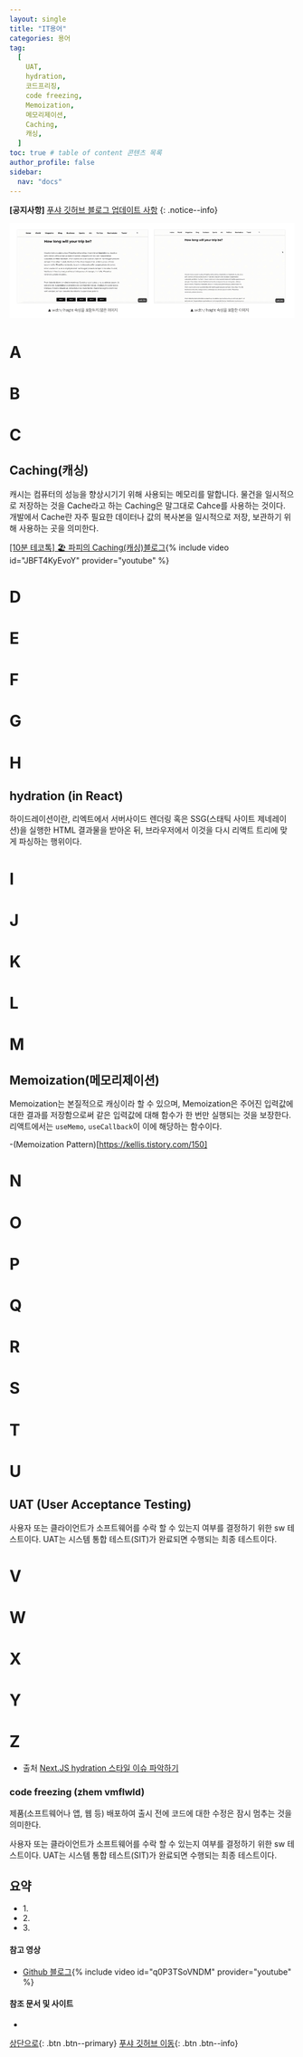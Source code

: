 ```yaml
---
layout: single
title: "IT용어"
categories: 용어
tag:
  [
    UAT,
    hydration,
    코드프리징,
    code freezing,
    Memoization,
    메모리제이션,
    Caching,
    캐싱,
  ]
toc: true # table of content 콘텐츠 목록
author_profile: false
sidebar:
  nav: "docs"
---
```


**[공지사항]** [푸샤 깃허브 블로그 업데이트 사항](https://github.com/de24world/de24world.github.io)
{: .notice--info}

<img src="/assets/images/CLS/width_height.gif" />

# A

# B

# C

## Caching(캐싱)

캐시는 컴퓨터의 성능을 향상시기기 위해 사용되는 메모리를 말합니다. 물건을 일시적으로 저장하는 것을 Cache라고 하는 Caching은 말그대로 Cahce를 사용하는 것이다. 개발에서 Cache란 자주 필요한 데이터나 값의 복사본을 일시적으로 저장, 보관하기 위해 사용하는 곳을 의미한다.

[[10분 테코톡] 🏖 파피의 Caching(캐싱)블로그](https://youtu.be/JBFT4KyEvoY){% include video id="JBFT4KyEvoY" provider="youtube" %}

# D

# E

# F

# G

# H

## hydration (in React)

하이드레이션이란, 리엑트에서 서버사이드 렌더링 혹은 SSG(스태틱 사이트 제네레이션)을 실행한 HTML 결과물을 받아온 뒤, 브라우저에서 이것을 다시 리액트 트리에 맞게 파싱하는 행위이다.

# I

# J

# K

# L

# M

## Memoization(메모리제이션)

Memoization는 본질적으로 캐싱이라 할 수 있으며, Memoization은 주어진 입력값에 대한 결과를 저장함으로써 같은 입력값에 대해 함수가 한 번만 실행되는 것을 보장한다. 리액트에서는 `useMemo`, `useCallback`이 이에 해당하는 함수이다.

-(Memoization Pattern)[https://kellis.tistory.com/150]

# N

# O

# P

# Q

# R

# S

# T

# U

## UAT (User Acceptance Testing)

사용자 또는 클라이언트가 소프트웨어를 수락 할 수 있는지 여부를 결정하기 위한 sw 테스트이다. UAT는 시스템 통합 테스트(SIT)가 완료되면 수행되는 최종 테스트이다.

# V

# W

# X

# Y

# Z

- 출처 [Next.JS hydration 스타일 이슈 파악하기](https://fourwingsy.medium.com/next-js-hydration-%EC%8A%A4%ED%83%80%EC%9D%BC-%EC%9D%B4%EC%8A%88-%ED%94%BC%ED%95%B4%EA%B0%80%EA%B8%B0-988ce0d939e7)

### code freezing (zhem vmflwld)

제품(소프트웨어나 앱, 웹 등) 배포하여 출시 전에 코드에 대한 수정은 잠시 멈추는 것을 의미한다.

사용자 또는 클라이언트가 소프트웨어를 수락 할 수 있는지 여부를 결정하기 위한 sw 테스트이다. UAT는 시스템 통합 테스트(SIT)가 완료되면 수행되는 최종 테스트이다.

<div class="notice--success">
<h2>요약</h2>
<ul>
  <li>1. </li>
  <li>2. </li>
  <li>3. </li>
</ul>
</div>

#### 참고 영상

- [Github 블로그](https://youtu.be/q0P3TSoVNDM){% include video id="q0P3TSoVNDM" provider="youtube" %}

#### 참조 문서 및 사이트

- []()

[상단으로](#svg-란){: .btn .btn--primary}
[푸샤 깃허브 이동](https://github.com/de24world){: .btn .btn--info}
